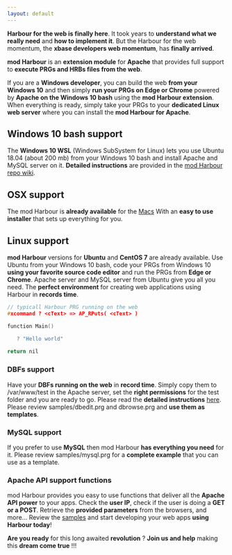 ```yaml
---
layout: default
---
```


**Harbour for the web is finally here**. It took years to **understand what we really need** and **how to implement it**. But the Harbour for the web momentum, the **xbase developers web momentum**, has **finally arrived**.

**mod Harbour** is an **extension module** for **Apache** that provides full support to **execute PRGs and HRBs files from the web**.

If you are a **Windows developer**, you can build the web **from your Windows 10** and then simply **run your PRGs on Edge or Chrome** powered by **Apache on the Windows 10 bash** using the **mod Harbour extension**. When everything is ready, simply take your PRGs to your **dedicated Linux web server** where you can install the **mod Harbour for Apache**. 

## Windows 10 bash support

The **Windows 10 WSL** (Windows SubSystem for Linux) lets you use Ubuntu 18.04 (about 200 mb) from your Windows 10 bash and install Apache and MySQL server on it. **Detailed instructions** are provided in the [mod Harbour repo wiki](https://github.com/FiveTechSoft/mod_harbour/wiki).

## OSX support

The mod Harbour is **already available** for the [Macs](https://github.com/FiveTechSoft/mod_harbour/tree/master/osx)
With an **easy to use installer** that sets up everything for you.

## Linux support

**mod Harbour** versions for **Ubuntu** and **CentOS 7** are already available. Use Ubuntu from your Windows 10 bash, code your PRGs from
Windows 10 **using your favorite source code editor** and run the PRGs from **Edge or Chrome**. Apache server and MySQL server from Ubuntu give you all you need. The **perfect environment** for creating web applications using Harbour in **records time**.

```c
// typicall Harbour PRG running on the web
#xcommand ? <cText> => AP_RPuts( <cText> )

function Main()

   ? "Hello world"
   
return nil   
```

### DBFs support

Have your **DBFs running on the web** in **record time**. Simply copy them to /var/www/test in the Apache server, set the **right permissions** for the test folder and you are ready to go. Please read the **detailed instructions** [here](https://github.com/FiveTechSoft/mod_harbour/wiki/Using-DBFs-from-the-server). Please review samples/dbedit.prg and dbrowse.prg and **use them as templates**.

### MySQL support

If you prefer to use **MySQL** then mod Harbour **has everything you need** for it. Please review samples/mysql.prg for a **complete example** that you can use as a template.

### Apache API support functions

mod Harbour provides you easy to use functions that deliver all the **Apache API power** to your apps. Check the **user IP**, check if the user is doing a **GET or a POST**. Retrieve the **provided parameters** from the browsers, and more... Review the [samples](https://github.com/FiveTechSoft/mod_harbour/tree/master/samples) and start developing your web apps **using Harbour today**!

**Are you ready** for this long awaited **revolution** ? **Join us and help** making this **dream come true** !!!

